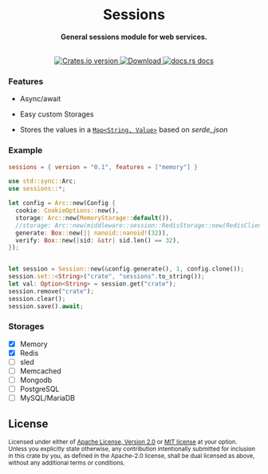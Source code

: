 <h1 align="center">Sessions</h1>
<div align="center">
  <p><strong>General sessions module for web services.</strong></p>
</div>

<br />

<div align="center">
  <!-- Crates version -->
  <a href="https://crates.io/crates/sessions">
    <img src="https://img.shields.io/crates/v/sessions.svg?style=flat-square"
    alt="Crates.io version" />
  </a>
  <!-- Downloads -->
  <a href="https://crates.io/crates/sessions">
    <img src="https://img.shields.io/crates/d/sessions.svg?style=flat-square"
      alt="Download" />
  </a>
  <!-- docs.rs docs -->
  <a href="https://docs.rs/sessions">
    <img src="https://img.shields.io/badge/docs-latest-blue.svg?style=flat-square"
      alt="docs.rs docs" />
  </a>
</div>

### Features

- Async/await

- Easy custom Storages

- Stores the values in a [`Map<String, Value>`](https://docs.rs/serde_json/latest/serde_json/map/index.html) based on _serde_json_

### Example

```toml
sessions = { version = "0.1", features = ["memory"] }
```

```rust
use std::sync::Arc;
use sessions::*;

let config = Arc::new(Config {
  cookie: CookieOptions::new(),
  storage: Arc::new(MemoryStorage::default()),
  //storage: Arc::new(middleware::session::RedisStorage::new(RedisClient::open("redis://127.0.0.1")?)),
  generate: Box::new(|| nanoid::nanoid!(32)),
  verify: Box::new(|sid: &str| sid.len() == 32),
});


let session = Session::new(&config.generate(), 1, config.clone());
session.set::<String>("crate", "sessions".to_string());
let val: Option<String> = session.get("crate");
session.remove("crate");
session.clear();
session.save().await;
```

### Storages

- [x] Memory
- [x] Redis
- [ ] sled
- [ ] Memcached
- [ ] Mongodb
- [ ] PostgreSQL
- [ ] MySQL/MariaDB

## License

<sup>
Licensed under either of <a href="LICENSE-APACHE">Apache License, Version
2.0</a> or <a href="LICENSE-MIT">MIT license</a> at your option.
</sup>

<br>

<sub>
Unless you explicitly state otherwise, any contribution intentionally submitted
for inclusion in this crate by you, as defined in the Apache-2.0 license, shall
be dual licensed as above, without any additional terms or conditions.
</sub>
